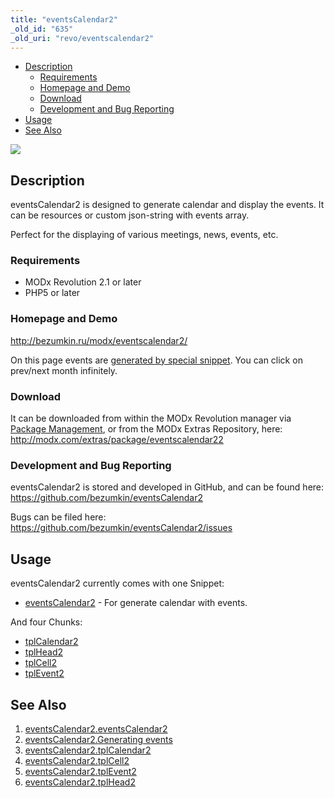 ```yaml
---
title: "eventsCalendar2"
_old_id: "635"
_old_uri: "revo/eventscalendar2"
---
```


- [Description](#eventsCalendar2-Description)
  - [Requirements](#eventsCalendar2-Requirements)
  - [Homepage and Demo](#eventsCalendar2-HomepageandDemo)
  - [Download](#eventsCalendar2-Download)
  - [Development and Bug Reporting](#eventsCalendar2-DevelopmentandBugReporting)
- [Usage](#eventsCalendar2-Usage)
- [See Also](#eventsCalendar2-SeeAlso)



[![](/download/thumbnails/39354637/eventsCalendar2.png)](/download/attachments/39354637/eventsCalendar2.png)

## Description

eventsCalendar2 is designed to generate calendar and display the events. It can be resources or custom json-string with events array.

Perfect for the displaying of various meetings, news, events, etc.

### Requirements

- MODx Revolution 2.1 or later
- PHP5 or later

### Homepage and Demo

<http://bezumkin.ru/modx/eventscalendar2/>

On this page events are [generated by special snippet](/extras/revo/eventscalendar2/eventscalendar2.generating-events "eventsCalendar2.Generating events"). You can click on prev/next month infinitely.

### Download

It can be downloaded from within the MODx Revolution manager via [Package Management](developing-in-modx/advanced-development/package-management "Package Management"), or from the MODx Extras Repository, here: <http://modx.com/extras/package/eventscalendar22>

### Development and Bug Reporting

eventsCalendar2 is stored and developed in GitHub, and can be found here: <https://github.com/bezumkin/eventsCalendar2>

Bugs can be filed here: <https://github.com/bezumkin/eventsCalendar2/issues>

## Usage

eventsCalendar2 currently comes with one Snippet:

- [eventsCalendar2](http://rtfm.modx.com/display/ADDON/eventsCalendar2.eventsCalendar2) - For generate calendar with events.

And four Chunks:

- [tplCalendar2](/extras/revo/eventscalendar2/eventscalendar2.tplcalendar2 "eventsCalendar2.tplCalendar2")
- [tplHead2](/extras/revo/eventscalendar2/eventscalendar2.tplhead2 "eventsCalendar2.tplHead2")
- [tplCell2](/extras/revo/eventscalendar2/eventscalendar2.tplcell2 "eventsCalendar2.tplCell2")
- [tplEvent2](/extras/revo/eventscalendar2/eventscalendar2.tplevent2 "eventsCalendar2.tplEvent2")

## See Also

1. [eventsCalendar2.eventsCalendar2](/extras/revo/eventscalendar2/eventscalendar2.eventscalendar2)
2. [eventsCalendar2.Generating events](/extras/revo/eventscalendar2/eventscalendar2.generating-events)
3. [eventsCalendar2.tplCalendar2](/extras/revo/eventscalendar2/eventscalendar2.tplcalendar2)
4. [eventsCalendar2.tplCell2](/extras/revo/eventscalendar2/eventscalendar2.tplcell2)
5. [eventsCalendar2.tplEvent2](/extras/revo/eventscalendar2/eventscalendar2.tplevent2)
6. [eventsCalendar2.tplHead2](/extras/revo/eventscalendar2/eventscalendar2.tplhead2)